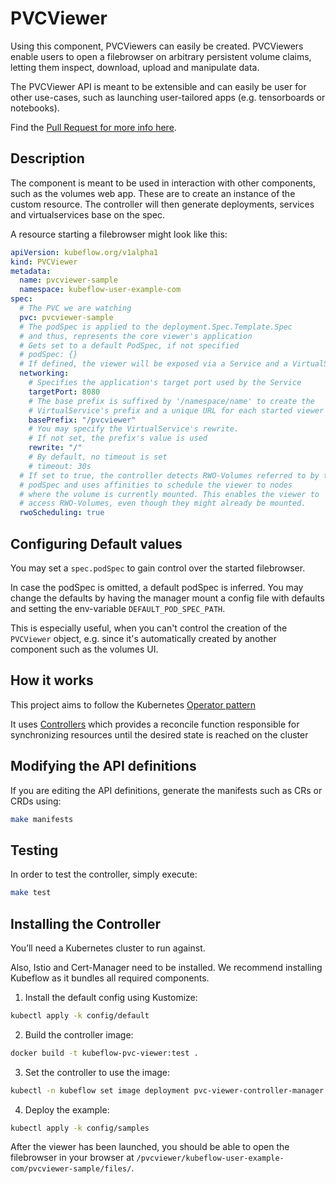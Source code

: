 # PVCViewer

Using this component, PVCViewers can easily be created. PVCViewers enable users to open a filebrowser on arbitrary persistent volume claims, letting them inspect, download, upload and manipulate data. 

The PVCViewer API is meant to be extensible and can easily be user for other use-cases, such as launching user-tailored apps (e.g. tensorboards or notebooks).

Find the [Pull Request for more info here](https://github.com/kubeflow/kubeflow/pull/6876).

## Description

The component is meant to be used in interaction with other components, such as the volumes web app. These are to create an instance of the custom resource.
The controller will then generate deployments, services and virtualservices base on the spec.

A resource starting a filebrowser might look like this:

```yaml
apiVersion: kubeflow.org/v1alpha1
kind: PVCViewer
metadata:
  name: pvcviewer-sample
  namespace: kubeflow-user-example-com
spec:
  # The PVC we are watching
  pvc: pvcviewer-sample
  # The podSpec is applied to the deployment.Spec.Template.Spec
  # and thus, represents the core viewer's application
  # Gets set to a default PodSpec, if not specified
  # podSpec: {}
  # If defined, the viewer will be exposed via a Service and a VirtualService
  networking:
    # Specifies the application's target port used by the Service
    targetPort: 8080
    # The base prefix is suffixed by '/namespace/name' to create the
    # VirtualService's prefix and a unique URL for each started viewer
    basePrefix: "/pvcviewer"
    # You may specify the VirtualService's rewrite.
    # If not set, the prefix's value is used
    rewrite: "/"
    # By default, no timeout is set
    # timeout: 30s
  # If set to true, the controller detects RWO-Volumes referred to by the
  # podSpec and uses affinities to schedule the viewer to nodes
  # where the volume is currently mounted. This enables the viewer to
  # access RWO-Volumes, even though they might already be mounted.
  rwoScheduling: true
```

## Configuring Default values

You may set a `spec.podSpec` to gain control over the started filebrowser. 

In case the podSpec is omitted, a default podSpec is inferred.
You may change the defaults by having the manager mount a config file with defaults and setting the env-variable `DEFAULT_POD_SPEC_PATH`. 

This is especially useful, when you can't control the creation of the `PVCViewer` object, e.g. since it's automatically created by another component such as the volumes UI.

## How it works
This project aims to follow the Kubernetes [Operator pattern](https://kubernetes.io/docs/concepts/extend-kubernetes/operator/)

It uses [Controllers](https://kubernetes.io/docs/concepts/architecture/controller/) 
which provides a reconcile function responsible for synchronizing resources until the desired state is reached on the cluster 

## Modifying the API definitions
If you are editing the API definitions, generate the manifests such as CRs or CRDs using:

```sh
make manifests
```

## Testing 

In order to test the controller, simply execute:

```sh
make test
```

## Installing the Controller

You’ll need a Kubernetes cluster to run against.

Also, Istio and Cert-Manager need to be installed. 
We recommend installing Kubeflow as it bundles all required components.

1. Install the default config using Kustomize:

```sh
kubectl apply -k config/default
```

2. Build the controller image:
	
```sh
docker build -t kubeflow-pvc-viewer:test .
```
	
3. Set the controller to use the image:

```sh
kubectl -n kubeflow set image deployment pvc-viewer-controller-manager manager=kubeflow-pvc-viewer:test
```

4. Deploy the example:

```sh
kubectl apply -k config/samples
```

After the viewer has been launched, you should be able to open the filebrowser in your browser at `/pvcviewer/kubeflow-user-example-com/pvcviewer-sample/files/`.
